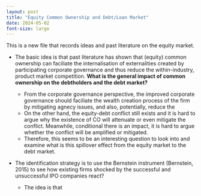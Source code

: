 ```yaml
---
layout: post
title: "Equity Common Ownership and Debt/Loan Market"
date: 2024-05-02
font-size: large
---
```


This is a new file that records ideas and past literature on the equity market. 

-  The basic idea is that past literature has shown that (equity) common ownership can faciliate the internalisation of externalities created by participating corporate governance and thus reduce the within-industry, product market competition. <b>What is the general impact of common ownership on the debtholders and the debt market?</b>
   -  From the corporate governance perspective, the improved corporate governance should faciliate the wealth creation process of the firm by mitigating agnecy issues, and also, potentially, reduce the
   -  On the other hand, the equity-debt conflict still exists and it is hard to argue why the existence of CO will attenuate or even mitigate the conflict. Meanwhile, conditional there is an impact, it is hard to argue whether the conflict will be amplified or mitigated.
   -  Therefore, this seems to be an interesting question to look into and examine what is this spillover effect from the equity market to the debt market.
 
-  The identification strategy is to use the Bernstein instrument (Bernstein, 2015) to see how existing firms shocked by the successful and unsuccessful IPO companies react?
   -  The idea is that 

